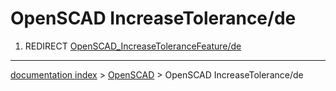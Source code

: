 # OpenSCAD IncreaseTolerance/de
1.  REDIRECT [OpenSCAD\_IncreaseToleranceFeature/de](OpenSCAD_IncreaseToleranceFeature/de.md)

---
[documentation index](../README.md) > [OpenSCAD](OpenSCAD_Workbench.md) > OpenSCAD IncreaseTolerance/de
